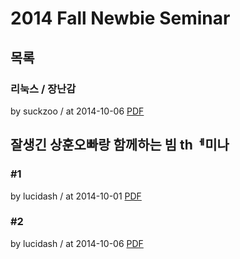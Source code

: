 # 2014 Fall Newbie Seminar

## 목록

### 리눅스 / 장난감

by suckzoo / at 2014-10-06
[PDF](https://s3.ap-northeast-2.amazonaws.com/sparcs.home/seminars/suckzoo-20141006-1.pptx)

## 잘생긴 상훈오빠랑 함께하는 빔 thᅦ미나

### \#1

by lucidash / at 2014-10-01
[PDF](https://s3.ap-northeast-2.amazonaws.com/sparcs.home/seminars/lucidash-20141009-0.pdf)

### \#2

by lucidash / at 2014-10-06
[PDF](https://s3.ap-northeast-2.amazonaws.com/sparcs.home/seminars/lucidash-20141009_1-0.pdf)
